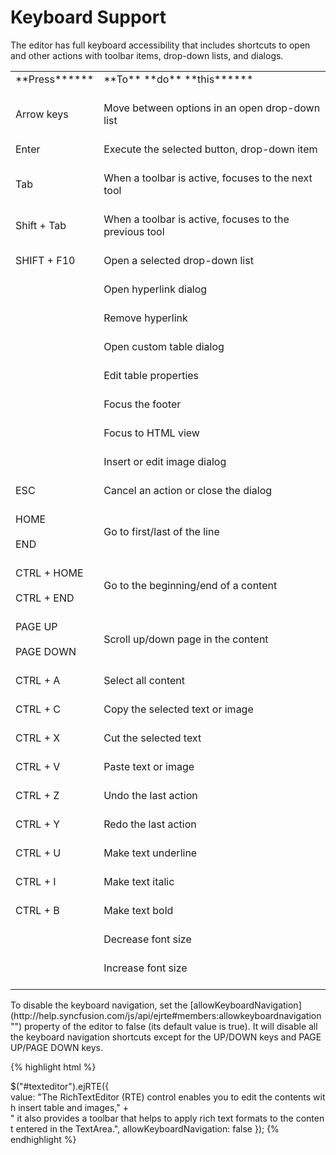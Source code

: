 # Keyboard Support

The editor has full keyboard accessibility that includes shortcuts to open and other actions with toolbar items, drop-down lists, and dialogs. 

<table>
<tr>
<td>
**Press******<br/><br/></td><td>
**To** **do** **this******<br/><br/></td></tr>
<tr>
<td>
Arrow keys<br/><br/></td><td>
Move between options in an open drop-down list<br/><br/></td></tr>
<tr>
<td>
Enter<br/><br/></td><td>
Execute the selected button, drop-down item<br/><br/></td></tr>
<tr>
<td>
Tab<br/><br/></td><td>
When a toolbar is active, focuses to the next tool<br/><br/></td></tr>
<tr>
<td>
Shift + Tab<br/><br/></td><td>
When a toolbar is active, focuses to the previous tool<br/><br/></td></tr>
<tr>
<td>
SHIFT + F10<br/><br/></td><td>
Open a selected drop-down list<br/><br/></td></tr>
<tr>
<td>
<br/><br/></td><td>
Open hyperlink dialog<br/><br/></td></tr>
<tr>
<td>
<br/><br/></td><td>
Remove hyperlink<br/><br/></td></tr>
<tr>
<td>
<br/><br/></td><td>
Open custom table dialog<br/><br/></td></tr>
<tr>
<td>
<br/><br/></td><td>
Edit table properties<br/><br/></td></tr>
<tr>
<td>
<br/><br/></td><td>
Focus the footer<br/><br/></td></tr>
<tr>
<td>
<br/><br/></td><td>
Focus to HTML view<br/><br/></td></tr>
<tr>
<td>
<br/><br/></td><td>
Insert or edit image dialog<br/><br/></td></tr>
<tr>
<td>
ESC<br/><br/></td><td>
Cancel an action or close the dialog<br/><br/></td></tr>
<tr>
<td>
HOME <br/><br/>END<br/><br/></td><td>
Go to first/last of the line<br/><br/></td></tr>
<tr>
<td>
CTRL + HOME <br/><br/>CTRL + END<br/><br/></td><td>
Go to the beginning/end of a content<br/><br/></td></tr>
<tr>
<td>
PAGE UP <br/><br/>PAGE DOWN<br/><br/></td><td>
Scroll up/down page in the content<br/><br/></td></tr>
<tr>
<td>
CTRL + A<br/><br/></td><td>
Select all content<br/><br/></td></tr>
<tr>
<td>
CTRL + C<br/><br/></td><td>
Copy the selected text or image<br/><br/></td></tr>
<tr>
<td>
CTRL + X<br/><br/></td><td>
Cut the selected text<br/><br/></td></tr>
<tr>
<td>
CTRL + V<br/><br/></td><td>
Paste text or image<br/><br/></td></tr>
<tr>
<td>
CTRL + Z<br/><br/></td><td>
Undo the last action<br/><br/></td></tr>
<tr>
<td>
CTRL + Y<br/><br/></td><td>
Redo the last action<br/><br/></td></tr>
<tr>
<td>
CTRL + U<br/><br/></td><td>
Make text underline<br/><br/></td></tr>
<tr>
<td>
CTRL  + I<br/><br/></td><td>
Make text italic<br/><br/></td></tr>
<tr>
<td>
CTRL + B<br/><br/></td><td>
Make text bold<br/><br/></td></tr>
<tr>
<td>
<br/><br/></td><td>
Decrease font size<br/><br/></td></tr>
<tr>
<td>
<br/><br/></td><td>
Increase font size<br/><br/></td></tr>
</table>
To disable the keyboard navigation, set the [allowKeyboardNavigation](http://help.syncfusion.com/js/api/ejrte#members:allowkeyboardnavigation "") property of the editor to false (its default value is true). It will disable all the keyboard navigation shortcuts except for the UP/DOWN keys and PAGE UP/PAGE DOWN keys.

{% highlight html %}

$("#texteditor").ejRTE({
value: "The RichTextEditor (RTE) control enables you to edit the contents with insert table and images," +
" it also provides a toolbar that helps to apply rich text formats to the content entered in the TextArea.",
allowKeyboardNavigation: false
});
{% endhighlight %}

